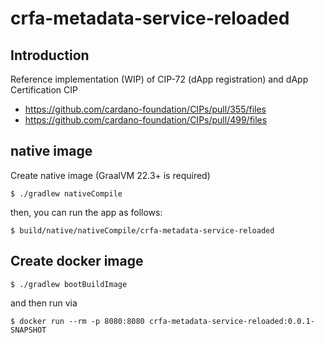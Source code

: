 # crfa-metadata-service-reloaded

## Introduction
Reference implementation (WIP) of CIP-72 (dApp registration) and dApp Certification CIP

- https://github.com/cardano-foundation/CIPs/pull/355/files
- https://github.com/cardano-foundation/CIPs/pull/499/files

## native image

Create native image (GraalVM 22.3+ is required)
```
$ ./gradlew nativeCompile
```

then, you can run the app as follows:
```
$ build/native/nativeCompile/crfa-metadata-service-reloaded
```

## Create docker image
```
$ ./gradlew bootBuildImage
```
and then run via
 
```
$ docker run --rm -p 8080:8080 crfa-metadata-service-reloaded:0.0.1-SNAPSHOT
```
